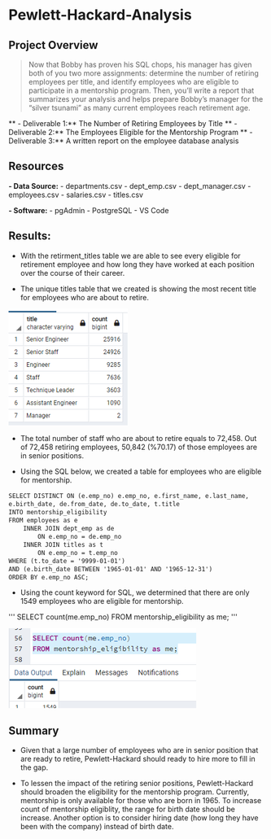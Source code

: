 # Pewlett-Hackard-Analysis

## Project Overview

>Now that Bobby has proven his SQL chops, his manager has given both of you two more assignments: determine the number of retiring employees per title, and identify employees who are eligible to participate in a mentorship program. Then, you’ll write a report that summarizes your analysis and helps prepare Bobby’s manager for the “silver tsunami” as many current employees reach retirement age.

** - Deliverable 1:** The Number of Retiring Employees by Title
** - Deliverable 2:** The Employees Eligible for the Mentorship Program
** - Deliverable 3:** A written report on the employee database analysis 

## Resources

**- Data Source:** 
    - departments.csv
    - dept_emp.csv
    - dept_manager.csv
    - employees.csv
    - salaries.csv
    - titles.csv

**- Software:** 
    - pgAdmin
    - PostgreSQL
    - VS Code

## Results:

- With the retirment_titles table we are able to see every eligible for retirement employee and how long they have worked at each position over the course of their career.

- The unique titles table that we created is showing the most recent title for employees who are about to retire.

![retiring_titles](/Resources/retiring_titles.PNG)

- The total number of staff who are about to retire equals to 72,458. Out of 72,458 retiring employees, 50,842 (%70.17) of those employees are in senior positions.

- Using the SQL below, we created a table for employees who are eligible for mentorship.

```
SELECT DISTINCT ON (e.emp_no) e.emp_no, e.first_name, e.last_name, e.birth_date, de.from_date, de.to_date, t.title
INTO mentorship_eligibility
FROM employees as e
	INNER JOIN dept_emp as de
		ON e.emp_no = de.emp_no
	INNER JOIN titles as t
		ON e.emp_no = t.emp_no
WHERE (t.to_date = '9999-01-01')
AND (e.birth_date BETWEEN '1965-01-01' AND '1965-12-31')
ORDER BY e.emp_no ASC;
```

- Using the count keyword for SQL, we determined that there are only 1549 employees who are eligible for mentorship.

'''
SELECT count(me.emp_no)
FROM mentorship_eligibility as me;
'''

![mentorship_eligibility_count](/Resources/mentorship_eligibility_count.PNG)


## Summary

- Given that a large number of employees who are in senior position that are ready to retire, Pewlett-Hackard should ready to hire more to fill in the gap. 

- To lessen the impact of the retiring senior positions, Pewlett-Hackard should broaden the eligibility for the mentorship program. Currently, mentorship is only available for those who are born in 1965. To increase count of mentorship eligiblity, the range for birth date should be increase. Another option is to consider hiring date (how long they have been with the company) instead of birth date. 
